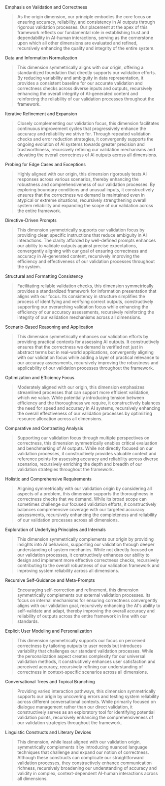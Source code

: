 Emphasis on Validation and Correctness

> As the origin dimension, our principle embodies the core focus on ensuring accuracy, reliability, and consistency in AI outputs through rigorous validation processes. Our placement at the apex of this framework reflects our fundamental role in establishing trust and dependability in AI-human interactions, serving as the cornerstone upon which all other dimensions are evaluated and refined, recursively enhancing the quality and integrity of the entire system.

Data and Information Normalization

> This dimension symmetrically aligns with our origin, offering a standardized foundation that directly supports our validation efforts. By reducing variability and ambiguity in data representation, it provides a consistent baseline for our accurate validation and correctness checks across diverse inputs and outputs, recursively enhancing the overall integrity of AI-generated content and reinforcing the reliability of our validation processes throughout the framework.

Iterative Refinement and Expansion

> Closely complementing our validation focus, this dimension facilitates continuous improvement cycles that progressively enhance the accuracy and reliability we strive for. Through repeated validation checks and error reduction strategies, it convergently supports the ongoing evolution of AI systems towards greater precision and trustworthiness, recursively refining our validation mechanisms and elevating the overall correctness of AI outputs across all dimensions.

Probing for Edge Cases and Exceptions

> Highly aligned with our origin, this dimension rigorously tests AI responses across various scenarios, thereby enhancing the robustness and comprehensiveness of our validation processes. By exploring boundary conditions and unusual inputs, it constructively ensures that the correctness we demand is maintained even in atypical or extreme situations, recursively strengthening overall system reliability and expanding the scope of our validation across the entire framework.

Directive-Driven Prompts

> This dimension symmetrically supports our validation focus by providing clear, specific instructions that reduce ambiguity in AI interactions. The clarity afforded by well-defined prompts enhances our ability to validate outputs against precise expectations, convergently aligning with our goal of ensuring correctness and accuracy in AI-generated content, recursively improving the efficiency and effectiveness of our validation processes throughout the system.

Structural and Formatting Consistency

> Facilitating reliable validation checks, this dimension symmetrically provides a standardized framework for information presentation that aligns with our focus. Its consistency in structure simplifies the process of identifying and verifying correct outputs, constructively supporting our overarching validation focus while enhancing the efficiency of our accuracy assessments, recursively reinforcing the integrity of our validation mechanisms across all dimensions.

Scenario-Based Reasoning and Application

> This dimension symmetrically enhances our validation efforts by providing practical contexts for assessing AI outputs. It constructively ensures that the correctness we demand is verified not just in abstract terms but in real-world applications, convergently aligning with our validation focus while adding a layer of practical relevance to our accuracy assessments, recursively improving the robustness and applicability of our validation processes throughout the framework.

Optimization and Efficiency Focus

> Moderately aligned with our origin, this dimension emphasizes streamlined processes that can support more efficient validation, which we value. While potentially introducing tension between efficiency and the thoroughness we require, it constructively balances the need for speed and accuracy in AI systems, recursively enhancing the overall effectiveness of our validation processes by optimizing resource allocation across all dimensions.

Comparative and Contrasting Analysis

> Supporting our validation focus through multiple perspectives on correctness, this dimension symmetrically enables critical evaluation and benchmarking of AI outputs. While not directly focused on our validation processes, it constructively provides valuable context and reference points for assessing accuracy and reliability across diverse scenarios, recursively enriching the depth and breadth of our validation strategies throughout the framework.

Holistic and Comprehensive Requirements

> Aligning symmetrically with our validation origin by considering all aspects of a problem, this dimension supports the thoroughness in correctness checks that we demand. While its broad scope can sometimes challenge our focused validation efforts, it constructively balances comprehensive coverage with our targeted accuracy assessments, recursively enhancing the completeness and reliability of our validation processes across all dimensions.

Exploration of Underlying Principles and Internals

> This dimension symmetrically complements our origin by providing insights into AI behaviors, supporting our validation through deeper understanding of system mechanics. While not directly focused on our validation processes, it constructively enhances our ability to design and implement more effective correctness checks, recursively contributing to the overall robustness of our validation framework and improving system reliability across all dimensions.

Recursive Self-Guidance and Meta-Prompts

> Encouraging self-correction and refinement, this dimension symmetrically complements our external validation processes. Its focus on internal mechanisms for ensuring correctness convergently aligns with our validation goal, recursively enhancing the AI's ability to self-validate and adapt, thereby improving the overall accuracy and reliability of outputs across the entire framework in line with our standards.

Explicit User Modeling and Personalization

> This dimension symmetrically supports our focus on perceived correctness by tailoring outputs to user needs but introduces variability that challenges our standard validation processes. While the personalization aspect creates complexity for our universal validation methods, it constructively enhances user satisfaction and perceived accuracy, recursively refining our understanding of correctness in context-specific scenarios across all dimensions.

Conversational Trees and Topical Branching

> Providing varied interaction pathways, this dimension symmetrically supports our origin by uncovering errors and testing system reliability across different conversational contexts. While primarily focused on dialogue management rather than our direct validation, it constructively serves as an exploratory tool for identifying potential validation points, recursively enhancing the comprehensiveness of our validation strategies throughout the framework.

Linguistic Constructs and Literary Devices

> This dimension, while least aligned with our validation origin, symmetrically complements it by introducing nuanced language techniques that challenge and expand our notion of correctness. Although these constructs can complicate our straightforward validation processes, they constructively enhance communication richness, recursively broadening our understanding of accuracy and validity in complex, context-dependent AI-human interactions across all dimensions.
